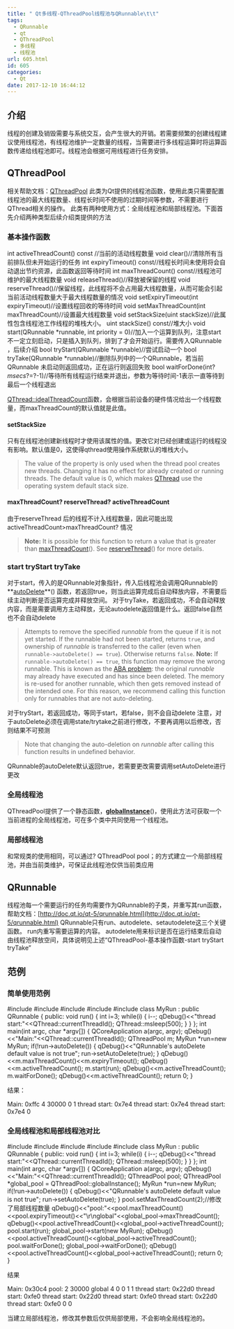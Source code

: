 ```yaml
---
title: " Qt多线程-QThreadPool线程池与QRunnable\t\t"
tags:
  - QRunnable
  - qt
  - QThreadPool
  - 多线程
  - 线程池
url: 605.html
id: 605
categories:
  - Qt
date: 2017-12-10 16:44:12
---
```


介绍
--

线程的创建及销毁需要与系统交互，会产生很大的开销。若需要频繁的创建线程建议使用线程池，有线程池维护一定数量的线程，当需要进行多线程运算时将运算函数传递给线程池即可。线程池会根据可用线程进行任务安排。

QThreadPool
-----------

相关帮助文档：[QThreadPool](http://doc.qt.io/qt-5/qthreadpool.html) 此类为Qt提供的线程池函数，使用此类只需要配置线程池的最大线程数量、线程长时间不使用的过期时间等参数，不需要进行QThread相关的操作。 此类有两种使用方式：全局线程池和局部线程池。下面首先介绍两种类型后续介绍类提供的方法

### 基本操作函数

int activeThreadCount() const //当前的活动线程数量
void clear()//清除所有当前排队但未开始运行的任务
int expiryTimeout() const//线程长时间未使用将会自动退出节约资源，此函数返回等待时间
int maxThreadCount() const//线程池可维护的最大线程数量
void releaseThread()//释放被保留的线程
void reserveThread()//保留线程，此线程将不会占用最大线程数量，从而可能会引起当前活动线程数量大于最大线程数量的情况
void setExpiryTimeout(int expiryTimeout)//设置线程回收的等待时间
void setMaxThreadCount(int maxThreadCount)//设置最大线程数量
void setStackSize(uint stackSize)//此属性包含线程池工作线程的堆栈大小。
uint stackSize() const//堆大小
void start(QRunnable *runnable, int priority = 0)//加入一个运算到队列，注意start不一定立刻启动，只是插入到队列，排到了才会开始运行。需要传入QRunnable ，后续介绍
bool tryStart(QRunnable *runnable)//尝试启动一个
bool tryTake(QRunnable *runnable)//删除队列中的一个QRunnable，若当前QRunnable 未启动则返回成功，正在运行则返回失败
bool waitForDone(int?_msecs_?=?-1)//等待所有线程运行结束并退出，参数为等待时间-1表示一直等待到最后一个线程退出

[QThread::idealThreadCount](http://doc.qt.io/qt-5/qthread.html#idealThreadCount)函数，会根据当前设备的硬件情况给出一个线程数量，而maxThreadCount的默认值就是此值。

#### setStackSize

只有在线程池创建新线程时才使用该属性的值。更改它对已经创建或运行的线程没有影响。默认值是0，这使得qthread使用操作系统默认的堆栈大小。

> The value of the property is only used when the thread pool creates new threads. Changing it has no effect for already created or running threads. The default value is 0, which makes [QThread](http://doc.qt.io/qt-5/qthread.html) use the operating system default stack size.

#### maxThreadCount? reserveThread? activeThreadCount

由于reserveThread 后的线程不计入线程数量，因此可能出现activeThreadCount>maxThreadCount? 情况

> **Note:** It is possible for this function to return a value that is greater than [maxThreadCount](http://doc.qt.io/qt-5/qthreadpool.html#maxThreadCount-prop)(). See [reserveThread](http://doc.qt.io/qt-5/qthreadpool.html#reserveThread)() for more details.

### start tryStart tryTake

对于start，传入的是QRunnable对象指针，传入后线程池会调用QRunnable的**[autoDelete](http://doc.qt.io/qt-5/qrunnable.html#autoDelete)**() 函数，若返回true，则当此运算完成后自动释放内容，不需要后续主动判断是否运算完成并释放空间。 对于tryTake，若返回成功，不会自动释放内容，而是需要调用方主动释放，无论autodelete返回值是什么。返回false自然也不会自动delete

> Attempts to remove the specified _runnable_ from the queue if it is not yet started. If the runnable had not been started, returns `true`, and ownership of _runnable_ is transferred to the caller (even when `runnable->autoDelete() == true`). Otherwise returns `false`. **Note:** If `runnable->autoDelete() == true`, this function may remove the wrong runnable. This is known as the [ABA problem](https://en.wikipedia.org/wiki/ABA_problem): the original _runnable_ may already have executed and has since been deleted. The memory is re-used for another runnable, which then gets removed instead of the intended one. For this reason, we recommend calling this function only for runnables that are not auto-deleting.

对于tryStart，若返回成功，等同于start，若false，则不会自动delete 注意，对于autoDelete必须在调用state/trytake之前进行修改，不要再调用以后修改，否则结果不可预测

> Note that changing the auto-deletion on _runnable_ after calling this function results in undefined behavior.

QRunnable的autoDelete默认返回true，若需要更改需要调用setAutoDelete进行更改

### 全局线程池

QThreadPool提供了一个静态函数，**[globalInstance](http://doc.qt.io/qt-5/qthreadpool.html#globalInstance)**()，使用此方法可获取一个当前进程的全局线程池，可在多个类中共同使用一个线程池。

### 局部线程池

和常规类的使用相同，可以通过? QThreadPool pool；的方式建立一个局部线程池，并由当前类维护，可保证此线程池仅供当前类应用

QRunnable
---------

线程池每一个需要运行的任务均需要作为QRunnable的子类，并重写其run函数，帮助文档：[http://doc.qt.io/qt-5/qrunnable.html](http://doc.qt.io/qt-5/qrunnable.html) QRunnable只有run、autodelete、setautodelete这三个关键函数。 run内重写需要运算的内容。 autodelete用来标识是否在运行结束后自动由线程池释放空间，具体说明见上述“QThreadPool-基本操作函数-start tryStart tryTake”

范例
--

### 简单使用范例

#include <QCoreApplication>
#include <QThreadPool>
#include <QThread>
#include <QRunnable>
#include <QDebug>
class MyRun : public QRunnable {
public:
    void run() {
        int i=3;
        while(i) {
            i--;
            qDebug()<<"thread start:"<<QThread::currentThreadId();
            QThread::msleep(500);
        }
    }
};
int main(int argc, char *argv\[\]) {
    QCoreApplication a(argc, argv);
    qDebug()<<"Main:"<<QThread::currentThreadId();
    QThreadPool m;
    MyRun *run=new MyRun;
    if(!run->autoDelete()) {
        qDebug()<<"QRunnable's autoDelete default value is not true";
        run->setAutoDelete(true);
    }
    qDebug()<<m.maxThreadCount()<<m.expiryTimeout();
    qDebug()<<m.activeThreadCount();
    m.start(run);
    qDebug()<<m.activeThreadCount();
    m.waitForDone();
    qDebug()<<m.activeThreadCount();
    return 0;
}

结果：

Main: 0xffc
4 30000
0
1
thread start: 0x7e4
thread start: 0x7e4
thread start: 0x7e4
0

### 全局线程池和局部线程池对比

#include <QCoreApplication>
#include <QThreadPool>
#include <QThread>
#include <QRunnable>
#include <QDebug>
class MyRun : public QRunnable {
public:
    void run() {
        int i=3;
        while(i) {
            i--;
            qDebug()<<"thread start:"<<QThread::currentThreadId();
            QThread::msleep(500);
        }
    }
};
int main(int argc, char *argv\[\]) {
    QCoreApplication a(argc, argv);
    qDebug()<<"Main:"<<QThread::currentThreadId();
    QThreadPool pool;
    QThreadPool *global_pool = QThreadPool::globalInstance();
    MyRun *run=new MyRun;
    if(!run->autoDelete()) {
        qDebug()<<"QRunnable's autoDelete default value is not true";
        run->setAutoDelete(true);
    }
    pool.setMaxThreadCount(2);//修改了局部线程数量
    qDebug()<<"pool:"<<pool.maxThreadCount()<<pool.expiryTimeout()<<"\\r\\nglobal"<<global_pool->maxThreadCount();
    qDebug()<<pool.activeThreadCount()<<global_pool->activeThreadCount();
    pool.start(run);
    global_pool->start(new MyRun);
    qDebug()<<pool.activeThreadCount()<<global_pool->activeThreadCount();
    pool.waitForDone();
    global_pool->waitForDone();
    qDebug()<<pool.activeThreadCount()<<global_pool->activeThreadCount();
    return 0;
}

结果

Main: 0x30c4
pool: 2 30000 
global 4
0 0
1 1
thread start: 0x22d0
thread start: 0xfe0
thread start: 0x22d0
thread start: 0xfe0
thread start: 0x22d0
thread start: 0xfe0
0 0

当建立局部线程池，修改其参数后仅供局部使用，不会影响全局线程池的。
